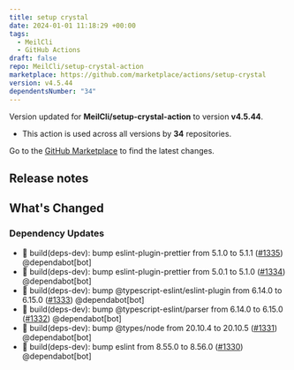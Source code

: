 ```yaml
---
title: setup crystal
date: 2024-01-01 11:18:29 +00:00
tags:
  - MeilCli
  - GitHub Actions
draft: false
repo: MeilCli/setup-crystal-action
marketplace: https://github.com/marketplace/actions/setup-crystal
version: v4.5.44
dependentsNumber: "34"
---
```



Version updated for **MeilCli/setup-crystal-action** to version **v4.5.44**.
- This action is used across all versions by **34** repositories.

Go to the [GitHub Marketplace](https://github.com/marketplace/actions/setup-crystal) to find the latest changes.

## Release notes

## What's Changed
### Dependency Updates
- :green_book: build(deps-dev): bump eslint-plugin-prettier from 5.1.0 to 5.1.1 ([#1335](https://github.com/MeilCli/setup-crystal-action/pull/1335)) @dependabot[bot]
- :green_book: build(deps-dev): bump eslint-plugin-prettier from 5.0.1 to 5.1.0 ([#1334](https://github.com/MeilCli/setup-crystal-action/pull/1334)) @dependabot[bot]
- :green_book: build(deps-dev): bump @typescript-eslint/eslint-plugin from 6.14.0 to 6.15.0 ([#1333](https://github.com/MeilCli/setup-crystal-action/pull/1333)) @dependabot[bot]
- :green_book: build(deps-dev): bump @typescript-eslint/parser from 6.14.0 to 6.15.0 ([#1332](https://github.com/MeilCli/setup-crystal-action/pull/1332)) @dependabot[bot]
- :green_book: build(deps-dev): bump @types/node from 20.10.4 to 20.10.5 ([#1331](https://github.com/MeilCli/setup-crystal-action/pull/1331)) @dependabot[bot]
- :green_book: build(deps-dev): bump eslint from 8.55.0 to 8.56.0 ([#1330](https://github.com/MeilCli/setup-crystal-action/pull/1330)) @dependabot[bot]
